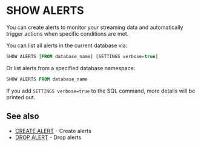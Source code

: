 # SHOW ALERTS
You can create alerts to monitor your streaming data and automatically trigger actions when specific conditions are met.

You can list all alerts in the current database via:
```sql
SHOW ALERTS [FROM database_name] [SETTINGS verbose=true]
```

Or list alerts from a specified database namespace:
```sql
SHOW ALERTS FROM database_name
```

If you add `SETTINGS verbose=true` to the SQL command, more details will be printed out.

## See also
* [CREATE ALERT](/sql-create-alert) - Create alerts
* [DROP ALERT](/sql-drop-alert) - Drop alerts

